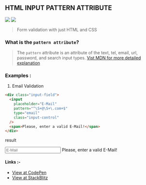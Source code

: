 ## HTML INPUT PATTERN ATTRIBUTE

<img src="https://img.shields.io/badge/html5%20-%23E34F26.svg?&style=for-the-badge&logo=html5&logoColor=white"/> <img src="https://img.shields.io/badge/css3%20-%231572B6.svg?&style=for-the-badge&logo=css3&logoColor=white"/>

> Form validation with just HTML and CSS

### What is the `pattern attribute`?

> The `pattern` attribute is an attribute of the text, tel, email, url, password, and search input types. [Vist MDN for more detailed explanation](https://developer.mozilla.org/en-US/docs/Web/HTML/Attributes/pattern)

### Examples :

1. Email Validation

```html
<div class="input-field">
  <input
    placeholder="E-Mail"
    pattern="^\S+@\S+\.com+$"
    type="email"
    class="input-control"
  />
  <span>Please, enter a valid E-Mail!</span>
</div>
```

result

<div class="input-field">
  <input
    placeholder="E-Mail"
    pattern="^\S+@\S+\.com+$"
    type="email"
    class="input-control"
  />
  <span>Please, enter a valid E-Mail!</span>
</div>

#### Links :-

- [View at CodePen](https://codepen.io/raheemscorp/pen/poVZoOZ)
- [View at StackBlitz](https://stackblitz.com/edit/web-platform-1aoslh?file=index.html)

